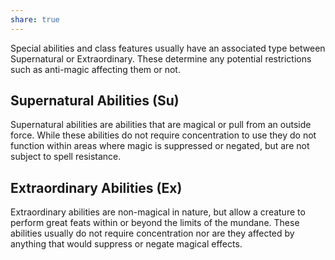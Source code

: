 ```yaml
---
share: true
---
```

Special abilities and class features usually have an associated type between Supernatural or Extraordinary. These determine any potential restrictions such as anti-magic affecting them or not.

## Supernatural Abilities (Su)

Supernatural abilities are abilities that are magical or pull from an outside force. While these abilities do not require concentration to use they do not function within areas where magic is suppressed or negated, but are not subject to spell resistance.  

## Extraordinary Abilities (Ex)

Extraordinary abilities are non-magical in nature, but allow a creature to perform great feats within or beyond the limits of the mundane. These abilities usually do not require concentration nor are they affected by anything that would suppress or negate magical effects.